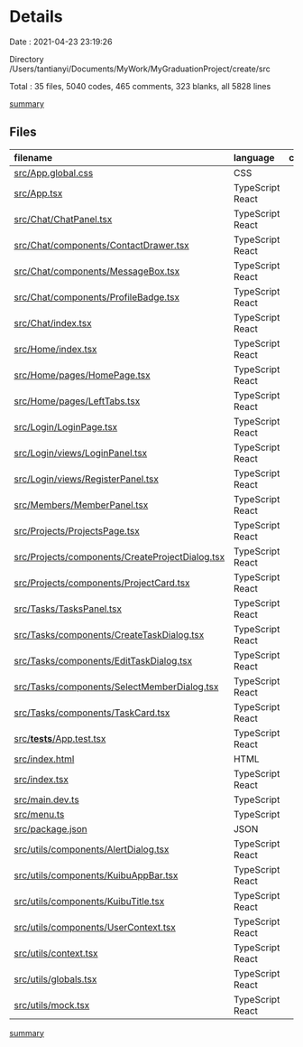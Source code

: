 # Details

Date : 2021-04-23 23:19:26

Directory /Users/tantianyi/Documents/MyWork/MyGraduationProject/create/src

Total : 35 files, 5040 codes, 465 comments, 323 blanks, all 5828 lines

[summary](results.md)

## Files

| filename                                                                                            | language         | code | comment | blank | total |
| :-------------------------------------------------------------------------------------------------- | :--------------- | ---: | ------: | ----: | ----: |
| [src/App.global.css](/src/App.global.css)                                                           | CSS              |   48 |       4 |     7 |    59 |
| [src/App.tsx](/src/App.tsx)                                                                         | TypeScript React |  110 |      44 |    12 |   166 |
| [src/Chat/ChatPanel.tsx](/src/Chat/ChatPanel.tsx)                                                   | TypeScript React |  149 |      17 |     7 |   173 |
| [src/Chat/components/ContactDrawer.tsx](/src/Chat/components/ContactDrawer.tsx)                     | TypeScript React |  111 |      17 |     8 |   136 |
| [src/Chat/components/MessageBox.tsx](/src/Chat/components/MessageBox.tsx)                           | TypeScript React |   53 |       9 |     4 |    66 |
| [src/Chat/components/ProfileBadge.tsx](/src/Chat/components/ProfileBadge.tsx)                       | TypeScript React |   67 |       8 |     5 |    80 |
| [src/Chat/index.tsx](/src/Chat/index.tsx)                                                           | TypeScript React |    0 |       8 |     1 |     9 |
| [src/Home/index.tsx](/src/Home/index.tsx)                                                           | TypeScript React |   27 |      10 |     3 |    40 |
| [src/Home/pages/HomePage.tsx](/src/Home/pages/HomePage.tsx)                                         | TypeScript React |  350 |      11 |    15 |   376 |
| [src/Home/pages/LeftTabs.tsx](/src/Home/pages/LeftTabs.tsx)                                         | TypeScript React |  386 |      22 |    20 |   428 |
| [src/Login/LoginPage.tsx](/src/Login/LoginPage.tsx)                                                 | TypeScript React |  124 |      10 |     4 |   138 |
| [src/Login/views/LoginPanel.tsx](/src/Login/views/LoginPanel.tsx)                                   | TypeScript React |  258 |      10 |    18 |   286 |
| [src/Login/views/RegisterPanel.tsx](/src/Login/views/RegisterPanel.tsx)                             | TypeScript React |  162 |       8 |     6 |   176 |
| [src/Members/MemberPanel.tsx](/src/Members/MemberPanel.tsx)                                         | TypeScript React |   71 |       8 |     3 |    82 |
| [src/Projects/ProjectsPage.tsx](/src/Projects/ProjectsPage.tsx)                                     | TypeScript React |  278 |      12 |    13 |   303 |
| [src/Projects/components/CreateProjectDialog.tsx](/src/Projects/components/CreateProjectDialog.tsx) | TypeScript React |  309 |      57 |    18 |   384 |
| [src/Projects/components/ProjectCard.tsx](/src/Projects/components/ProjectCard.tsx)                 | TypeScript React |  178 |      17 |     6 |   201 |
| [src/Tasks/TasksPanel.tsx](/src/Tasks/TasksPanel.tsx)                                               | TypeScript React |  190 |      14 |    17 |   221 |
| [src/Tasks/components/CreateTaskDialog.tsx](/src/Tasks/components/CreateTaskDialog.tsx)             | TypeScript React |  532 |      15 |    34 |   581 |
| [src/Tasks/components/EditTaskDialog.tsx](/src/Tasks/components/EditTaskDialog.tsx)                 | TypeScript React |  570 |      32 |    31 |   633 |
| [src/Tasks/components/SelectMemberDialog.tsx](/src/Tasks/components/SelectMemberDialog.tsx)         | TypeScript React |  120 |       9 |     7 |   136 |
| [src/Tasks/components/TaskCard.tsx](/src/Tasks/components/TaskCard.tsx)                             | TypeScript React |  192 |       9 |     9 |   210 |
| [src/**tests**/App.test.tsx](/src/__tests__/App.test.tsx)                                           | TypeScript React |    9 |       0 |     2 |    11 |
| [src/index.html](/src/index.html)                                                                   | HTML             |   49 |       8 |     4 |    61 |
| [src/index.tsx](/src/index.tsx)                                                                     | TypeScript React |   42 |      26 |     7 |    75 |
| [src/main.dev.ts](/src/main.dev.ts)                                                                 | TypeScript       |  113 |      21 |    21 |   155 |
| [src/menu.ts](/src/menu.ts)                                                                         | TypeScript       |  276 |       0 |    15 |   291 |
| [src/package.json](/src/package.json)                                                               | JSON             |   18 |       0 |     1 |    19 |
| [src/utils/components/AlertDialog.tsx](/src/utils/components/AlertDialog.tsx)                       | TypeScript React |   47 |       8 |     4 |    59 |
| [src/utils/components/KuibuAppBar.tsx](/src/utils/components/KuibuAppBar.tsx)                       | TypeScript React |   83 |       8 |     4 |    95 |
| [src/utils/components/KuibuTitle.tsx](/src/utils/components/KuibuTitle.tsx)                         | TypeScript React |   19 |       8 |     3 |    30 |
| [src/utils/components/UserContext.tsx](/src/utils/components/UserContext.tsx)                       | TypeScript React |   57 |      11 |     8 |    76 |
| [src/utils/context.tsx](/src/utils/context.tsx)                                                     | TypeScript React |    9 |       8 |     1 |    18 |
| [src/utils/globals.tsx](/src/utils/globals.tsx)                                                     | TypeScript React |   24 |       8 |     2 |    34 |
| [src/utils/mock.tsx](/src/utils/mock.tsx)                                                           | TypeScript React |    9 |       8 |     3 |    20 |

[summary](results.md)

